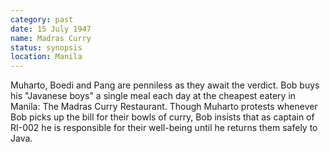 ```yaml
---
category: past
date: 15 July 1947
name: Madras Curry
status: synopsis
location: Manila
---
```

Muharto, Boedi and Pang are penniless as they await the verdict. Bob buys his "Javanese boys" a single meal
each day at the cheapest eatery in Manila: The Madras Curry Restaurant.
Though Muharto protests whenever Bob picks up the bill for their bowls
of curry, Bob insists that as captain of RI-002 he is responsible for
their well-being until he returns them safely to Java.
